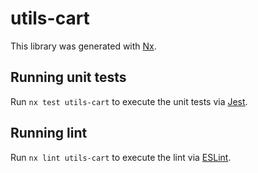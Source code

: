 # utils-cart

This library was generated with [Nx](https://nx.dev).

## Running unit tests

Run `nx test utils-cart` to execute the unit tests via [Jest](https://jestjs.io).

## Running lint

Run `nx lint utils-cart` to execute the lint via [ESLint](https://eslint.org/).
